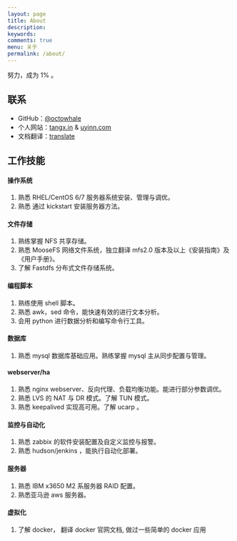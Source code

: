 ```yaml
---
layout: page
title: About
description: 
keywords: 
comments: true
menu: 关于
permalink: /about/
---
```


努力，成为 1% 。


## 联系

+ GitHub：[@octowhale](https://github.com/octowhale)
+ 个人网站：[tangx.in](http://tangx.in) & [uyinn.com](http://www.uyinn.com)
+ 文档翻译：[translate](/wiki/)


## 工作技能


#### 操作系统
1.  熟悉 RHEL/CentOS 6/7 服务器系统安装、管理与调优。
2. 熟悉 通过 kickstart 安装服务器方法。


#### 文件存储
1.  熟练掌握 NFS 共享存储。
2.  熟悉 MooseFS 网络文件系统，独立翻译 mfs2.0 版本及以上《安装指南》及《用户手册》。
3. 了解 Fastdfs 分布式文件存储系统。


#### 编程脚本
1.  熟练使用 shell 脚本。
2.  熟悉 awk，sed 命令，能快速有效的进行文本分析。
3.  会用 python 进行数据分析和编写命令行工具。


#### 数据库
1. 熟悉 mysql 数据库基础应用。熟练掌握 mysql 主从同步配置与管理。


#### webserver/ha
1. 熟悉 nginx webserver、反向代理、负载均衡功能。能进行部分参数调优。
2. 熟悉 LVS 的 NAT 与 DR 模式。了解 TUN 模式。
3. 熟悉 keepalived 实现高可用。了解 ucarp 。


#### 监控与自动化
1. 熟悉 zabbix 的软件安装配置及自定义监控与报警。
2. 熟悉 hudson/jenkins ，能执行自动化部署。


#### 服务器
1. 熟悉 IBM x3650 M2 系服务器 RAID 配置。
2. 熟悉亚马逊 aws 服务器。


#### 虚拟化
1. 了解 docker， 翻译 docker 官网文档, 做过一些简单的 docker 应用


